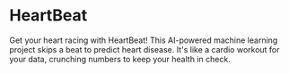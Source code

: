 # HeartBeat
Get your heart racing with HeartBeat! This AI-powered machine learning project skips a beat to predict heart disease. It's like a cardio workout for your data, crunching numbers to keep your health in check.
